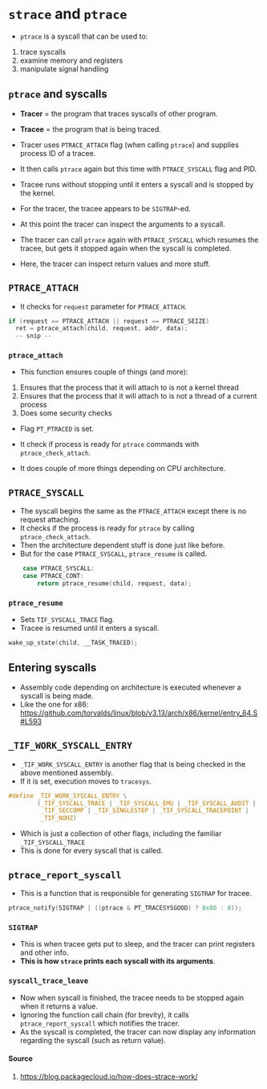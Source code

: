 # `strace` and `ptrace`

- `ptrace` is a syscall that can be used to:
1. trace syscalls
2. examine memory and registers
3. manipulate signal handling

## `ptrace` and syscalls

- __Tracer__ = the program that traces syscalls of other program.
- __Tracee__ = the program that is being traced.


- Tracer uses `PTRACE_ATTACH` flag (when calling `ptrace`) and supplies process ID of a tracee.
- It then calls `ptrace` again but this time with `PTRACE_SYSCALL` flag and PID.
- Tracee runs without stopping until it enters a syscall and is stopped by the kernel.
- For the tracer, the tracee appears to be `SIGTRAP`-ed.
- At this point the tracer can inspect the arguments to a syscall.
- The tracer can call `ptrace` again with `PTRACE_SYSCALL` which resumes the tracee, but gets it stopped again when the syscall is completed.
- Here, the tracer can inspect return values and more stuff.

## `PTRACE_ATTACH`

- It checks for `request` parameter for `PTRACE_ATTACH`.

```c
if (request == PTRACE_ATTACH || request == PTRACE_SEIZE)
  ret = ptrace_attach(child, request, addr, data);
  -- snip --
```

### `ptrace_attach`

- This function ensures couple of things (and more):
1. Ensures that the process that it will attach to is not a kernel thread
2. Ensures that the process that it will attach to is not a thread of a current process
3. Does some security checks

- Flag `PT_PTRACED` is set.



- It check if process is ready for `ptrace` commands with `ptrace_check_attach`.
- It does couple of more things depending on CPU architecture.


## `PTRACE_SYSCALL`

- The syscall begins the same as the `PTRACE_ATTACH` except there is no request attaching.
- It checks if the process is ready for `ptrace` by calling `ptrace_check_attach`.
- Then the architecture dependent stuff is done just like before.
- But for the case `PTRACE_SYSCALL`, `ptrace_resume` is called.

```c
	case PTRACE_SYSCALL:
	case PTRACE_CONT:
		return ptrace_resume(child, request, data);
```

### `ptrace_resume`

- Sets `TIF_SYSCALL_TRACE` flag.
- Tracee is resumed until it enters a syscall.

```c
wake_up_state(child, __TASK_TRACED);
```


## Entering syscalls

- Assembly code depending on architecture is executed whenever a syscall is being made.
- Like the one for x86: https://github.com/torvalds/linux/blob/v3.13/arch/x86/kernel/entry_64.S#L593

## `_TIF_WORK_SYSCALL_ENTRY`

- `_TIF_WORK_SYSCALL_ENTRY` is another flag that is being checked in the above mentioned assembly.
- If it is set, execution moves to `tracesys`.

```c
#define _TIF_WORK_SYSCALL_ENTRY \
        (_TIF_SYSCALL_TRACE | _TIF_SYSCALL_EMU | _TIF_SYSCALL_AUDIT |   \
         _TIF_SECCOMP | _TIF_SINGLESTEP | _TIF_SYSCALL_TRACEPOINT |     \
         _TIF_NOHZ)
```

- Which is just a collection of other flags, including the familiar `_TIF_SYSCALL_TRACE`
- This is done for every syscall that is called.

## `ptrace_report_syscall`

- This is a function that is responsible for generating `SIGTRAP` for tracee.

```c
ptrace_notify(SIGTRAP | ((ptrace & PT_TRACESYSGOOD) ? 0x80 : 0));
```

### `SIGTRAP`

- This is when tracee gets put to sleep, and the tracer can print registers and other info.
- __This is how `strace` prints each syscall with its arguments__.


### `syscall_trace_leave`

- Now when syscall is finished, the tracee needs to be stopped again when it returns a value.
- Ignoring the function call chain (for brevity), it calls `ptrace_report_syscall` which notifies the tracer.
- As the syscall is completed, the tracer can now display any information regarding the syscall (such as return value).


#### Source

1. https://blog.packagecloud.io/how-does-strace-work/
